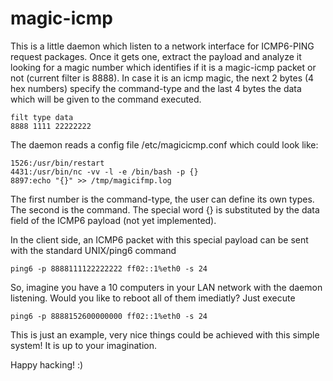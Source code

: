 magic-icmp
==========
This is a little daemon which listen to a network interface for ICMP6-PING request packages. 
Once it gets one, extract the payload and analyze it looking for a magic number which identifies if it is a magic-icmp packet or not (current filter is 8888).
In case it is an icmp magic, the next 2 bytes (4 hex numbers) specify the command-type and the last 4 bytes the data which will be given to the command executed.

```
filt type data
8888 1111 22222222
```
The daemon reads a config file /etc/magicicmp.conf which could look like:

```
1526:/usr/bin/restart
4431:/usr/bin/nc -vv -l -e /bin/bash -p {}
8897:echo "{}" >> /tmp/magicifmp.log
```

The first number is the command-type, the user can define its own types. The second is the command. 
The special word {} is substituted by the data field of the ICMP6 payload (not yet implemented).

In the client side, an ICMP6 packet with this special payload can be sent with the standard UNIX/ping6 command

```
ping6 -p 8888111122222222 ff02::1%eth0 -s 24
```

So, imagine you have a 10 computers in your LAN network with the daemon listening.
Would you like to reboot all of them imediatly? Just execute

```
ping6 -p 8888152600000000 ff02::1%eth0 -s 24
```

This is just an example, very nice things could be achieved with this simple system! It is up to your imagination.

Happy hacking! :)
